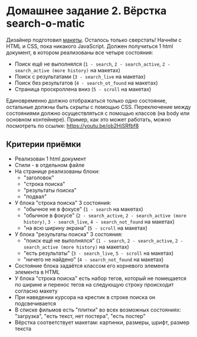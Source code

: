# Домашнее задание 2. Вёрстка search-o-matic

Дизайнер подготовил [макеты](https://www.figma.com/file/C2mEGWuoABmUq2wel1UlFuKX/tfschool→front-end). Осталось только сверстать! Начнём с HTML и CSS, пока никакого JavaScript. Должен получиться 1 html документ, в котором реализованы все четыре состояния:

- Поиск ещё не выполнялся (`1 - search`, `2 - search_active`, `2 - search_active (more history)` на макетах)
- Поиск с результатами (`3 - search_live` на макетах)
- Поиск без результатов (`4 - search_ot_found` на макетах)
- Страница проскроллена вниз (`5 - scroll` на макетах)

Единовременно должно отображаться только одно состояние, остальные должны быть скрыты с помощью CSS. Переключение между состояниями должно осуществляться с помощью классов (на body или основном контейнере). Пример, как это может работать, можно посмотреть по ссылке: https://youtu.be/ob2HiSRfbf8


## Критерии приёмки

- Реализован 1 html документ
- Стили - в отдельном файле
- На странице реализованы блоки:
  - "заголовок"
  - "строка поиска"
  - "результаты поиска"
  - "подвал"
- У блока "строка поиска" 3 состояния:
  - "обычное не в фокусе" (`1 - search` на макетах)
  - "обычное в фокусе" (`2 - search_active`, `2 - search_active (more history)`, `3 - search_live`, `4 - search_not_found` на макетах)
  - "на всю ширину экрана" (`5 - scroll` на макетах)
- У блока "результаты поиска" 3 состояния:
  - "поиск ещё не выполнялся" (`1 - search`, `2 - search_active`, `2 - search_active (more history)` на макетах)
  - "есть результаты" (`3 - search_live`, `5 - scroll` на макетах)
  - "ничего не найдено" (`4 - search_not_found` на макетах)
- Состояние блока задаётся классом его корневого элемента элемента в HTML
- У блока "строка поиска" есть набор тегов, который не помещается по ширине и перенос тегов на следующую строку происходит согласно макету
- При наведении курсора на крестик в строке поиска он подсвечивается
- В списке фильмов есть "плитки" во всех возможных состояниях: "загрузка", "есть текст, нет постера", "есть постер"
- Вёрстка соответствует макетам: картинки, размеры, шрифт, размер текста
